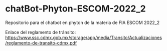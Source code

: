 # chatBot-Phyton-ESCOM-2022_2
Repositorio para el chatbot en phyton de la materia de FIA ESCOM 2022_2

Enlace del reglamento de tránsito: https://www.ssc.cdmx.gob.mx/storage/app/media/Transito/Actualizaciones/reglamento-de-transito-cdmx.pdf
